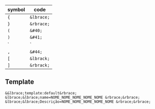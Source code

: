 | symbol | code       | 
| ------ | ---------- |
| `{`    | `&lbrace;` |
| `}`    | `&rbrace;` |
| `(`    | `&#40;`    |
| `)`    | `&#41;`    |
| `|`    | `&#124;`   |
| `,`    | `&#44;`    |
| `[`    | `&lbrack;` |
| `]`    | `&rbrack;` |

## Template
```
&&lbrace;template:default&rbrace; &lbrace;&lbrace;name=NOME_NOME_NOME_NOME_NOME &rbrace;&rbrace; &lbrace;&lbrace;Descrição=NOME_NOME_NOME_NOME_NOME &rbrace;&rbrace;
```
